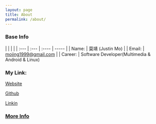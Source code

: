 ```yaml
---
layout: page
title: About
permalink: /about/
---
```




### Base Info

|  | | |
| :--- | :--- | :---- | ----- |
| Name:  |  莫靖 (Justin Mo) 	|
| Email: | mojing1999@gmail.com 	|
| Career: | Software Developer(Multimedia & Android & Linux)





### My Link:


[Website](http://www.justinmo.video)

[Github](https://github.com/mojing1999)

[Linkin](https://www.linkedin.com/in/justin-mo-72b8aa37)













### [More Info](/resume/)